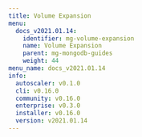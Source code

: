 ```yaml
---
title: Volume Expansion
menu:
  docs_v2021.01.14:
    identifier: mg-volume-expansion
    name: Volume Expansion
    parent: mg-mongodb-guides
    weight: 44
menu_name: docs_v2021.01.14
info:
  autoscaler: v0.1.0
  cli: v0.16.0
  community: v0.16.0
  enterprise: v0.3.0
  installer: v0.16.0
  version: v2021.01.14
---
```


